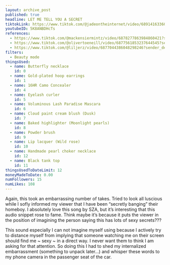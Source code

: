 ```yaml
---
layout: archive_post
published: true
headline: LET ME TELL YOU A SECRET
tiktokLink: https://www.tiktok.com/@jadeontheinternet/video/6891416336027684102?sender_device=pc&sender_web_id=6891999718790268421&is_from_webapp=1
youtubeID: 5K8ANBDHcTs
references:
  - https://www.tiktok.com/@mackensiermintz/video/6878277863984860421?sender_device=pc&sender_web_id=6891999718790268421&is_from_webapp=1
  - https://www.tiktok.com/@olivertoeneill/video/6877561853237644545?sender_device=pc&sender_web_id=6891999718790268421&is_from_webapp=1
  - https://www.tiktok.com/@liljerz/video/6877044386048298246?sender_device=pc&sender_web_id=6891999718790268421&is_from_webapp=1
filters:
  - Beauty mode
thingsUsed:
  - name: Butterfly necklace
    id: 0
  - name: Gold-plated hoop earrings
    id: 1
  - name: 16HR Camo Concealer
    id: 4
  - name: Eyelash curler
    id: 5
  - name: Voluminous Lash Paradise Mascara
    id: 6
  - name: Cloud paint cream blush (Dusk)
    id: 7
  - name: Baked highlighter (Moonlight pearls)
    id: 8
  - name: Powder brush
    id: 9
  - name: Lip lacquer (Wild rose)
    id: 10
  - name: Handmade pearl choker necklace
    id: 12
  - name: Black tank top
    id: 11
thingsUsedToDateLimit: 12
moneyMadeToDate: 0.00
numFollowers: 15
numLikes: 108
---
```


Again, this took an embarrassing number of takes. Tried to look all luscious while I sofly informed my viewer that I have been “secretly banging” their homeboy. I absolutely love this song by SZA, but it’s interesting that this audio snippet rose to fame. Think maybe it’s because it puts the viewer in the position of imagining the person saying this has lots of sexy secrets???

This sound especially I can not imagine myself using because I actively try to distance myself from implying that someone watching me on their screen should find me ~ sexy ~ in a direct way. I never want them to think I am asking for that attention. So doing this I had to shed my internalized embarrassment (something to unpack later...) and whisper these words to my phone camera in the passenger seat of the car.
